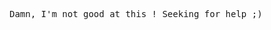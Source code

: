<pre>Damn, I'm not good at this ! Seeking for help ;)</pre>

<!---
jacopo-degattis/jacopo-degattis is a ✨ special ✨ repository because its `README.md` (this file) appears on your GitHub profile.
You can click the Preview link to take a look at your changes.
--->
